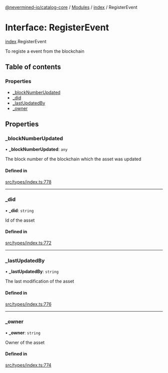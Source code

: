 [@nevermined-io/catalog-core](../README.md) / [Modules](../modules.md) / [index](../modules/index.md) / RegisterEvent

# Interface: RegisterEvent

[index](../modules/index.md).RegisterEvent

To registe a event from the blockchain

## Table of contents

### Properties

- [\_blockNumberUpdated](index.RegisterEvent.md#_blocknumberupdated)
- [\_did](index.RegisterEvent.md#_did)
- [\_lastUpdatedBy](index.RegisterEvent.md#_lastupdatedby)
- [\_owner](index.RegisterEvent.md#_owner)

## Properties

### \_blockNumberUpdated

• **\_blockNumberUpdated**: `any`

The block number of the blockchain which the asset was updated

#### Defined in

[src/types/index.ts:778](https://github.com/nevermined-io/components-catalog/blob/90fd3e0/lib/src/types/index.ts#L778)

___

### \_did

• **\_did**: `string`

Id of the asset

#### Defined in

[src/types/index.ts:772](https://github.com/nevermined-io/components-catalog/blob/90fd3e0/lib/src/types/index.ts#L772)

___

### \_lastUpdatedBy

• **\_lastUpdatedBy**: `string`

The last modification of the asset

#### Defined in

[src/types/index.ts:776](https://github.com/nevermined-io/components-catalog/blob/90fd3e0/lib/src/types/index.ts#L776)

___

### \_owner

• **\_owner**: `string`

Owner of the asset

#### Defined in

[src/types/index.ts:774](https://github.com/nevermined-io/components-catalog/blob/90fd3e0/lib/src/types/index.ts#L774)
